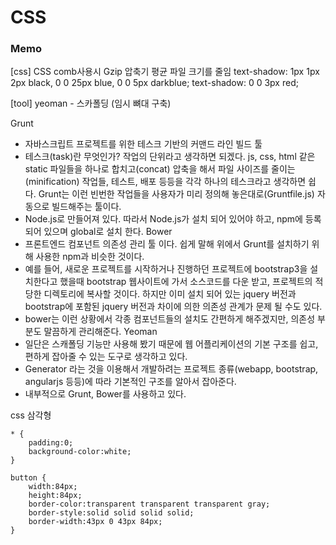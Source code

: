 # CSS

### Memo

[css]
CSS comb사용시 Gzip 압축기 평균 파일 크기를 줄임
text-shadow: 1px 1px 2px black, 0 0 25px blue, 0 0 5px darkblue;
text-shadow: 0 0 3px red;


[tool]
yeoman - 스카폴딩 (임시 뼈대 구축)


Grunt
* 자바스크립트 프로젝트를 위한 테스크 기반의 커맨드 라인 빌드 툴
* 테스크(task)란 무엇인가? 작업의 단위라고 생각하면 되겠다. js, css, html 같은 static 파일들을 하나로 합치고(concat) 압축을 해서 파일 사이즈를 줄이는(minification) 작업들, 테스트, 배포 등등을 각각 하나의 테스크라고 생각하면 쉽다. Grunt는 이런 빈번한 작업들을 사용자가 미리 정의해 놓은대로(Gruntfile.js) 자동으로 빌드해주는 툴이다. 
* Node.js로 만들어져 있다. 따라서 Node.js가 설치 되어 있어야 하고, npm에 등록 되어 있으며 global로 설치 한다.
Bower
* 프론트엔드 컴포넌트 의존성 관리 툴 이다. 쉽게 말해 위에서 Grunt를 설치하기 위해 사용한 npm과 비슷한 것이다.
* 예를 들어, 새로운 프로젝트를 시작하거나 진행하던 프로젝트에 bootstrap3을 설치한다고 했을때 bootstrap 웹사이트에 가서 소스코드를 다운 받고, 프로젝트의 적당한 디렉토리에 복사할 것이다. 하지만 이미 설치 되어 있는 jquery 버전과 bootstrap에 포함된 jquery 버전과 차이에 의한 의존성 관계가 문제 될 수도 있다.
* bower는 이런 상황에서 각종 컴포넌트들의 설치도 간편하게 해주겠지만, 의존성 부분도 말끔하게 관리해준다.
Yeoman
* 일단은 스캐폴딩 기능만 사용해 봤기 때문에 웹 어플리케이션의 기본 구조를 쉽고, 편하게 잡아줄 수 있는 도구로 생각하고 있다.
* Generator 라는 것을 이용해서 개발하려는 프로젝트 종류(webapp, bootstrap, angularjs 등등)에 따라 기본적인 구조를 알아서 잡아준다.
* 내부적으로 Grunt, Bower를 사용하고 있다.


css 삼각형

```
* {
    padding:0;
    background-color:white;
}

button {
    width:84px;
    height:84px;
    border-color:transparent transparent transparent gray;
    border-style:solid solid solid solid;
    border-width:43px 0 43px 84px;
}
